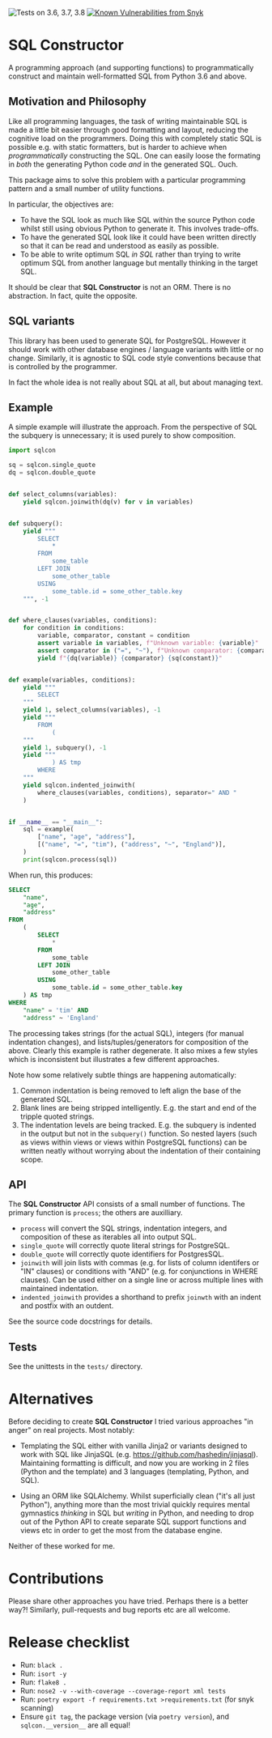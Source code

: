 ![Tests on 3.6, 3.7, 3.8](https://github.com/tcorbettclark/sql-constructor/workflows/Tests/badge.svg) [![Known Vulnerabilities from Snyk](https://snyk.io/test/github/tcorbettclark/sql-constructor/badge.svg?targetFile=requirements.txt)](https://snyk.io/test/github/tcorbettclark/sql-constructor?targetFile=requirements.txt)

# SQL Constructor

A programming approach (and supporting functions) to programmatically construct
and maintain well-formatted SQL from Python 3.6 and above.

## Motivation and Philosophy

Like all programming languages, the task of writing maintainable SQL is made a
little bit easier through good formatting and layout, reducing the cognitive
load on the programmers. Doing this with completely static SQL is possible e.g.
with static formatters, but is harder to achieve when *programmatically*
constructing the SQL. One can easily loose the formating in *both* the
generating Python code *and* in the generated SQL. Ouch.

This package aims to solve this problem with a particular programming pattern
and a small number of utility functions.

In particular, the objectives are:

* To have the SQL look as much like SQL within the source Python code whilst
  still using obvious Python to generate it. This involves trade-offs.
* To have the generated SQL look like it could have been written directly so
  that it can be read and understood as easily as possible.
* To be able to write optimum SQL *in SQL* rather than trying to write optimum
  SQL from another language but mentally thinking in the target SQL.

It should be clear that **SQL Constructor** is not an ORM. There is no abstraction.
In fact, quite the opposite.

## SQL variants

This library has been used to generate SQL for PostgreSQL. However it should
work with other database engines / language variants with little or no change.
Similarly, it is agnostic to SQL code style conventions because that is
controlled by the programmer.

In fact the whole idea is not really about SQL at all, but about managing text.

## Example

A simple example will illustrate the approach. From the perspective of SQL the
subquery is unnecessary; it is used purely to show composition.

```python
import sqlcon

sq = sqlcon.single_quote
dq = sqlcon.double_quote


def select_columns(variables):
    yield sqlcon.joinwith(dq(v) for v in variables)


def subquery():
    yield """
        SELECT
            *
        FROM
            some_table
        LEFT JOIN
            some_other_table
        USING
            some_table.id = some_other_table.key
    """, -1


def where_clauses(variables, conditions):
    for condition in conditions:
        variable, comparator, constant = condition
        assert variable in variables, f"Unknown variable: {variable}"
        assert comparator in ("=", "~"), f"Unknown comparator: {comparator}"
        yield f"{dq(variable)} {comparator} {sq(constant)}"


def example(variables, conditions):
    yield """
        SELECT
    """
    yield 1, select_columns(variables), -1
    yield """
        FROM
            (
    """
    yield 1, subquery(), -1
    yield """
            ) AS tmp
        WHERE
    """
    yield sqlcon.indented_joinwith(
        where_clauses(variables, conditions), separator=" AND "
    )


if __name__ == "__main__":
    sql = example(
        ["name", "age", "address"],
        [("name", "=", "tim"), ("address", "~", "England")],
    )
    print(sqlcon.process(sql))

```

When run, this produces:

```sql
SELECT
    "name",
    "age",
    "address"
FROM
    (
        SELECT
            *
        FROM
            some_table
        LEFT JOIN
            some_other_table
        USING
            some_table.id = some_other_table.key
    ) AS tmp
WHERE
    "name" = 'tim' AND
    "address" ~ 'England'
```

The processing takes strings (for the actual SQL), integers (for manual
indentation changes), and lists/tuples/generators for composition of the above.
Clearly this example is rather degenerate. It also mixes a few styles which is
inconsistent but illustrates a few different approaches.

Note how some relatively subtle things are happening automatically:

1. Common indentation is being removed to left align the base of the generated SQL.
1. Blank lines are being stripped intelligently. E.g. the start and end of the
   tripple quoted strings.
1. The indentation levels are being tracked. E.g. the subquery is indented in
   the output but not in the `subquery()` function. So nested layers (such as
   views within views or views within PostgreSQL functions) can be written
   neatly without worrying about the indentation of their containing scope.

## API

The **SQL Constructor** API consists of a small number of functions. The primary
function is `process`; the others are auxilliary.

* `process` will convert the SQL strings, indentation integers, and composition of
  these as iterables all into output SQL.
* `single_quote` will correctly quote literal strings for PostgreSQL.
* `double_quote` will correctly quote identifiers for PostgresSQL.
* `joinwith` will join lists with commas (e.g. for lists of column identifers or
  "IN" clauses) or conditions with "AND" (e.g. for conjunctions in WHERE clauses).
  Can be used either on a single line or across multiple lines with maintained
  indentation.
* `indented_joinwith` provides a shorthand to prefix `joinwth` with an indent
  and postfix with an outdent.

See the source code docstrings for details.

## Tests

See the unittests in the `tests/` directory.

# Alternatives

Before deciding to create **SQL Constructor** I tried various approaches "in
anger" on real projects. Most notably:

* Templating the SQL either with vanilla Jinja2 or variants designed to work
  with SQL like JinjaSQL (e.g. https://github.com/hashedin/jinjasql).
  Maintaining formatting is difficult, and now you are working in 2 files
  (Python and the template) and 3 languages (templating, Python, and SQL).

* Using an ORM like SQLAlchemy. Whilst superficially clean ("it's all just
  Python"), anything more than the most trivial quickly requires mental
  gymnastics *thinking* in SQL but *writing* in Python, and needing to drop out
  of the Python API to create separate SQL support functions and views etc in
  order to get the most from the database engine.

Neither of these worked for me.

# Contributions

Please share other approaches you have tried. Perhaps there is a better way?!
Similarly, pull-requests and bug reports etc are all welcome.

# Release checklist

* Run: `black .`
* Run: `isort -y`
* Run: `flake8 .`
* Run: `nose2 -v --with-coverage --coverage-report xml tests`
* Run: `poetry export -f requirements.txt >requirements.txt` (for snyk scanning)
* Ensure `git tag`, the package version (via `poetry version`), and `sqlcon.__version__` are all equal!